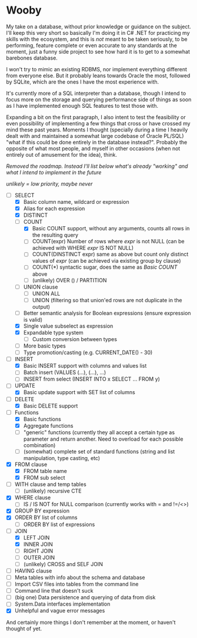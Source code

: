 # Wooby

My take on a database, without prior knowledge or guidance on the subject.
I'll keep this very short so basically I'm doing it in C# .NET for practicing my skills
with the ecosystem, and this is *not* meant to be taken seriously, to be performing,
feature complete or even accurate to any standards at the moment, just a funny side
project to see how hard it is to get to a somewhat barebones database.

I won't try to mimic an existing RDBMS, nor implement everything different from everyone else. But it probably leans towards Oracle the most, followed by SQLite, which are the ones I have the most experience with.

It's currently more of a SQL interpreter than a database, though I intend to focus more on the storage and querying performance side of things as soon as I have implemented enough SQL features to test those with.

Expanding a bit on the first paragraph, I also intent to test the feasibility or even possibility of implementing a few things that cross or have crossed my mind these past years. Moments I thought (specially during a time I heavily dealt with and maintained a somewhat large codebase of Oracle PL/SQL) "what if this could be done entirely in the database instead?". Probably the opposite of what most people, and myself in other occasions (when not entirely out of amusement for the idea), think.

_Removed the roadmap. Instead I'll list below what's already "working" and what I intend to implement in the future_

_unlikely = low priority, maybe never_

- [ ] SELECT
    - [x] Basic column name, wildcard or expression
    - [x] Alias for each expression
    - [x] DISTINCT
    - [ ] COUNT
        - [x] Basic COUNT support, without any arguments, counts all rows in the resulting query
        - [ ] COUNT(expr) Number of rows where _expr_ is not NULL (can be achieved with WHERE _expr_ IS NOT NULL)
        - [ ] COUNT(DINSTINCT expr) same as above but count only distinct values of _expr_ (can be achieved via existing group by clause)
        - [ ] COUNT(*) syntactic sugar, does the same as _Basic COUNT_ above
        - [ ] (unlikely) OVER () / PARTITION
    - [ ] UNION clause
        - [ ] UNION ALL
        - [ ] UNION (filtering so that union'ed rows are not duplicate in the output)
    - [ ] Better semantic analysis for Boolean expressions (ensure expression is valid)
    - [x] Single value subselect as expression
    - [x] Expandable type system
        - [ ] Custom conversion between types
    - [ ] More basic types
    - [ ] Type promotion/casting (e.g. CURRENT_DATE() - 30)
- [ ] INSERT
    - [x] Basic INSERT support with columns and values list
    - [ ] Batch insert (VALUES (...), (...), ...)
    - [ ] INSERT from select (INSERT INTO x SELECT ... FROM y)
- [ ] UPDATE
    - [x] Basic update support with SET list of columns
- [ ] DELETE
    - [x] Basic DELETE support
- [ ] Functions
    - [x] Basic functions
    - [x] Aggregate functions
    - [ ] "generic" functions (currently they all accept a certain type as parameter and return another. Need to overload for each possible combination)
    - [ ] (somewhat) complete set of standard functions (string and list manipulation, type casting, etc)
- [x] FROM clause
    - [x] FROM table name
    - [x] FROM sub select
- [ ] WITH clause and temp tables
    - [ ] (unlikely) recursive CTE
- [x] WHERE clause
    - [ ] IS / IS NOT for NULL comparison (currently works with = and !=/<>)
- [x] GROUP BY expression
- [x] ORDER BY list of columns
    - [ ] ORDER BY list of expressions
- [ ] JOIN
    - [x] LEFT JOIN
    - [x] INNER JOIN
    - [ ] RIGHT JOIN
    - [ ] OUTER JOIN
    - [ ] (unlikely) CROSS and SELF JOIN
- [ ] HAVING clause
- [ ] Meta tables with info about the schema and database
- [ ] Import CSV files into tables from the command line
- [ ] Command line that doesn't suck
- [ ] (big one) Data persistence and querying of data from disk
- [ ] System.Data interfaces implementation
- [x] Unhelpful and vague error messages

And certainly more things I don't remember at the moment, or haven't thought of yet.
